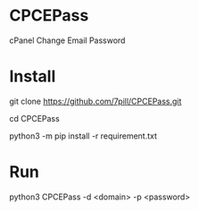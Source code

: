 # CPCEPass
cPanel Change Email Password

# Install
  git clone https://github.com/7pill/CPCEPass.git

  cd CPCEPass
  
  python3 -m pip install -r requirement.txt
  
# Run
  python3 CPCEPass -d \<domain\> -p \<password\>
